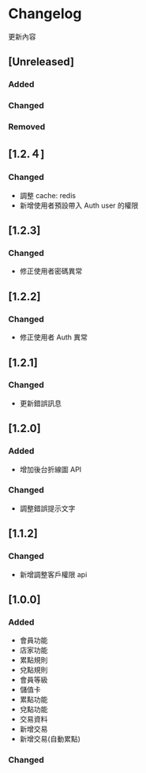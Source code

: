 # Changelog

更新內容

## [Unreleased]

### Added

### Changed

### Removed

## [1.2.４]

### Changed

-   調整 cache: redis
-   新增使用者預設帶入 Auth user 的權限

## [1.2.3]

### Changed

-   修正使用者密碼異常

## [1.2.2]

### Changed

-   修正使用者 Auth 異常

## [1.2.1]

### Changed

-   更新錯誤訊息

## [1.2.0]

### Added

-   增加後台折線圖 API

### Changed

-   調整錯誤提示文字

## [1.1.2]

### Changed

-   新增調整客戶權限 api

## [1.0.0]

### Added

-   會員功能
-   店家功能
-   累點規則
-   兌點規則
-   會員等級
-   儲值卡
-   累點功能
-   兌點功能
-   交易資料
-   新增交易
-   新增交易(自動累點)

### Changed
